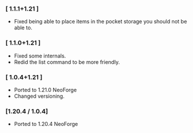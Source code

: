 ### [ 1.1.1+1.21 ]
- Fixed being able to place items in the pocket storage you should not be able to.

### [ 1.1.0+1.21 ]
- Fixed some internals.
- Redid the list command to be more friendly.

### [ 1.0.4+1.21 ]
- Ported to 1.21.0 NeoForge
- Changed versioning.

### [1.20.4 / 1.0.4]
- Ported to 1.20.4 NeoForge